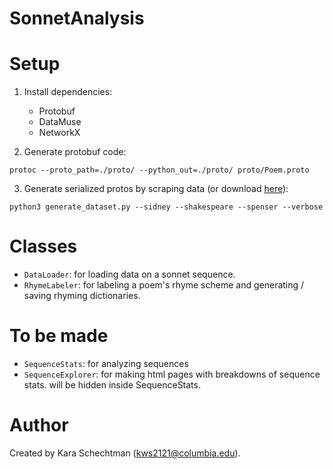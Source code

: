 # SonnetAnalysis

# Setup
1. Install dependencies:
	- Protobuf
	- DataMuse
	- NetworkX

2. Generate protobuf code:
```
protoc --proto_path=./proto/ --python_out=./proto/ proto/Poem.proto
```

3. Generate serialized protos by scraping data (or download [here]('https://drive.google.com/file/d/17AN6tK5vQw-RZ4iy9ruAlAonyeuSetCe/view?usp=sharing')):
```
python3 generate_dataset.py --sidney --shakespeare --spenser --verbose
```

# Classes
- `DataLoader`: for loading data on a sonnet sequence.
- `RhymeLabeler`: for labeling a poem's rhyme scheme and
generating / saving rhyming dictionaries.

# To be made
- `SequenceStats`: for analyzing sequences
- `SequenceExplorer`: for making html pages with breakdowns
of sequence stats. will be hidden inside SequenceStats.

# Author
Created by Kara Schechtman (kws2121@columbia.edu).
